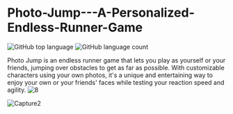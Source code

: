# Photo-Jump---A-Personalized-Endless-Runner-Game
![GitHub top language](https://img.shields.io/github/languages/top/shihabmuhtasim/Photo-Jump---A-Personalized-Endless-Runner-Game?color=CC99FF) ![GitHub language count](https://img.shields.io/github/languages/count/shihabmuhtasim/Photo-Jump---A-Personalized-Endless-Runner-Game?color=FFC0CB)

Photo Jump is an endless runner game that lets you play as yourself or your friends, jumping over obstacles to get as far as possible. With customizable characters using your own photos, it's a unique and entertaining way to enjoy your own or your friends' faces while testing your reaction speed and agility.
![8](https://user-images.githubusercontent.com/92597456/233393325-8a297605-223e-4d70-a309-808f7362d631.png)

![Capture2](https://user-images.githubusercontent.com/92597456/232622690-efb54895-aa3a-4702-8b1b-15d774a0f514.PNG)

